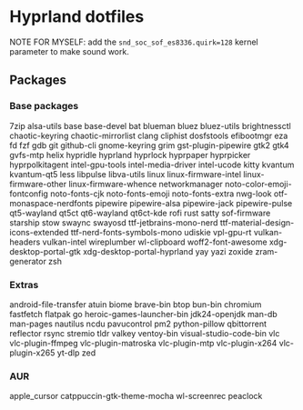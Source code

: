 # Hyprland dotfiles

NOTE FOR MYSELF: add the `snd_soc_sof_es8336.quirk=128` kernel parameter to make sound work.

## Packages

### Base packages

7zip
alsa-utils
base
base-devel
bat
blueman
bluez
bluez-utils
brightnessctl
chaotic-keyring
chaotic-mirrorlist
clang
cliphist
dosfstools
efibootmgr
eza
fd
fzf
gdb
git
github-cli
gnome-keyring
grim
gst-plugin-pipewire
gtk2
gtk4
gvfs-mtp
helix
hypridle
hyprland
hyprlock
hyprpaper
hyprpicker
hyprpolkitagent
intel-gpu-tools
intel-media-driver
intel-ucode
kitty
kvantum
kvantum-qt5
less
libpulse
libva-utils
linux
linux-firmware-intel
linux-firmware-other
linux-firmware-whence
networkmanager
noto-color-emoji-fontconfig
noto-fonts-cjk
noto-fonts-emoji
noto-fonts-extra
nwg-look
otf-monaspace-nerdfonts
pipewire
pipewire-alsa
pipewire-jack
pipewire-pulse
qt5-wayland
qt5ct
qt6-wayland
qt6ct-kde
rofi
rust
satty
sof-firmware
starship
stow
swaync
swayosd
ttf-jetbrains-mono-nerd
ttf-material-design-icons-extended
ttf-nerd-fonts-symbols-mono
udiskie
vpl-gpu-rt
vulkan-headers
vulkan-intel
wireplumber
wl-clipboard
woff2-font-awesome
xdg-desktop-portal-gtk
xdg-desktop-portal-hyprland
yay
yazi
zoxide
zram-generator
zsh


### Extras

android-file-transfer
atuin
biome
brave-bin
btop
bun-bin
chromium
fastfetch
flatpak
go
heroic-games-launcher-bin
jdk24-openjdk
man-db
man-pages
nautilus
ncdu
pavucontrol
pm2
python-pillow
qbittorrent
reflector
rsync
stremio
tldr
valkey
ventoy-bin
visual-studio-code-bin
vlc
vlc-plugin-ffmpeg
vlc-plugin-matroska
vlc-plugin-mtp
vlc-plugin-x264
vlc-plugin-x265
yt-dlp
zed

### AUR
apple_cursor
catppuccin-gtk-theme-mocha
wl-screenrec
peaclock
